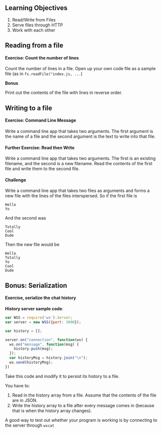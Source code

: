 ## Learning Objectives

1. Read/Write from Files
2. Serve files through HTTP
3. Work with each other


## Reading from a file

#### Exercise: Count the number of lines

  Count the number of lines in a file. Open up your own code file as a sample file (as in `fs.readFile("index.js, ...`)

**Bonus**

Print out the contents of the file with lines in reverse order.


## Writing to a file

#### Exercise: Command Line Message

Write a command line app that takes two arguments. The first argument is the name of a file and the second argument is the text to write into that file.

#### Further Exercise: Read then Write

Write a command line app that takes two arguments. The first is an existing filename, and the second is a new filename. Read the contents of the first file and write them to the second file.

#### Challenge

Write a command line app that takes two files as arguments and forms a new file with the lines of the files interspersed. So if the first file is

```
Hello
Yo
```

And the second was

```
Totally
Cool
Dude
```

Then the new file would be

```
Hello
Totally
Yo
Cool
Dude
```


## Bonus: Serialization


#### Exercise, serialize the chat history

**History server sample code**:
```js
var WSS = require('ws').Server;
var server = new WSS({port: 3000});

var history = [];

server.on("connection", function(ws) {
  ws.on("message", function(msg) {
    history.push(msg);
  });
  var historyMsg = history.join("\n");
  ws.send(historyMsg);
})
```

Take this code and modify it to persist its history to a file.

You have to:

1. Read in the history array from a file. Assume that the contents of the file are in JSON.
2. Write the history array to a file after every message comes in (because that is when the history array changes).

A good way to test out whether your program is working is by connecting to the server through `wscat`
